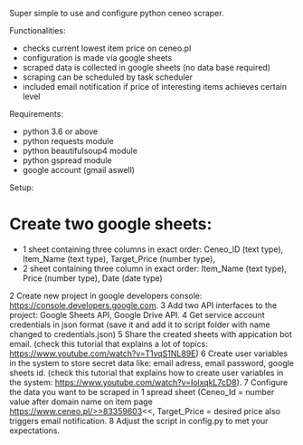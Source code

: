 Super simple to use and configure python ceneo scraper.

Functionalities:
- checks current lowest item price on ceneo.pl
- configuration is made via google sheets
- scraped data is collected in google sheets (no data base required)
- scraping can be scheduled by task scheduler
- included email notification if price of interesting items achieves certain level 

Requirements:
- python 3.6 or above
- python requests module
- python  beautifulsoup4 module
- python gspread module
- google account (gmail aswell)

Setup:
# Create two google sheets: 
- 1 sheet containing  three columns in exact order: Ceneo_ID (text type), Item_Name (text type), Target_Price (number type), 
- 2 sheet containing  three column in exact order: Item_Name (text type), Price (number type), Date (date type)

2 Create new project in google developers console: https://console.developers.google.com.
3 Add two API interfaces to the project: Google Sheets API, Google Drive API.
4 Get service account credentials in json format (save it and add it to script folder with name changed to credentials.json)
5 Share the created sheets with appication bot email.
(check this tutorial that explains a lot of topics: https://www.youtube.com/watch?v=T1vqS1NL89E)
6 Create user variables in the system to store secret data like: email adress, email password, google sheets id.
(check this tutorial that explains how to create user variables in the system: https://www.youtube.com/watch?v=IolxqkL7cD8).
7 Configure the data you want to be scraped in 1 spread sheet (Ceneo_Id = number value after domain name on item page https://www.ceneo.pl/>>83359603<<, Target_Price = desired price also triggers email notification.
8 Adjust the script in config.py to met your expectations.
